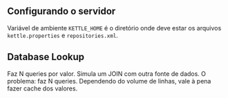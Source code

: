 ## Configurando o servidor

Variável de ambiente `KETTLE_HOME` é o diretório onde deve estar os arquivos `kettle.properties` e `repositories.xml`.

## Database Lookup

Faz N queries por valor. Simula um JOIN com outra fonte de dados.
O problema: faz N queries. Dependendo do volume de linhas, vale à pena fazer cache dos valores.